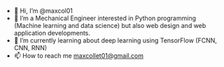 - 👋 Hi, I’m @maxcol01
- 👀 I’m a Mechanical Engineer interested in Python programming (Machine learning and data science) but also web design and web application developments.
- 🌱 I’m currently learning about deep learning using TensorFlow (FCNN, CNN, RNN)
- 📫 How to reach me maxcollet01@gmail.com

<!---
maxcol01/maxcol01 is a ✨ special ✨ repository because its `README.md` (this file) appears on your GitHub profile.
You can click the Preview link to take a look at your changes.
--->
